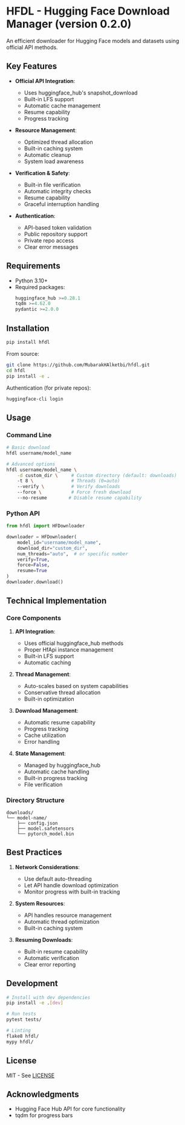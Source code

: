 # HFDL - Hugging Face Download Manager (version 0.2.0)

An efficient downloader for Hugging Face models and datasets using official API methods.

## Key Features

- **Official API Integration**:
  - Uses huggingface_hub's snapshot_download
  - Built-in LFS support
  - Automatic cache management
  - Resume capability
  - Progress tracking

- **Resource Management**:
  - Optimized thread allocation
  - Built-in caching system
  - Automatic cleanup
  - System load awareness

- **Verification & Safety**:
  - Built-in file verification
  - Automatic integrity checks
  - Resume capability
  - Graceful interruption handling

- **Authentication**:
  - API-based token validation
  - Public repository support
  - Private repo access
  - Clear error messages

## Requirements

- Python 3.10+
- Required packages:
  ```python
  huggingface_hub >=0.28.1
  tqdm >=4.62.0
  pydantic >=2.0.0
  ```

## Installation

```bash
pip install hfdl
```

From source:
```bash
git clone https://github.com/MubarakHAlketbi/hfdl.git
cd hfdl
pip install -e .
```

Authentication (for private repos):
```bash
huggingface-cli login
```

## Usage

### Command Line

```bash
# Basic download
hfdl username/model_name

# Advanced options
hfdl username/model_name \
    -d custom_dir \     # Custom directory (default: downloads)
    -t 8 \              # Threads (0=auto)
    --verify \          # Verify downloads
    --force \           # Force fresh download
    --no-resume        # Disable resume capability
```

### Python API

```python
from hfdl import HFDownloader

downloader = HFDownloader(
    model_id="username/model_name",
    download_dir="custom_dir",
    num_threads="auto",  # or specific number
    verify=True,
    force=False,
    resume=True
)
downloader.download()
```

## Technical Implementation

### Core Components

1. **API Integration**:
   - Uses official huggingface_hub methods
   - Proper HfApi instance management
   - Built-in LFS support
   - Automatic caching

2. **Thread Management**:
   - Auto-scales based on system capabilities
   - Conservative thread allocation
   - Built-in optimization

3. **Download Management**:
   - Automatic resume capability
   - Progress tracking
   - Cache utilization
   - Error handling

4. **State Management**:
   - Managed by huggingface_hub
   - Automatic cache handling
   - Built-in progress tracking
   - File verification

### Directory Structure

```
downloads/
└── model-name/
    ├── config.json
    ├── model.safetensors
    └── pytorch_model.bin
```

## Best Practices

1. **Network Considerations**:
   - Use default auto-threading
   - Let API handle download optimization
   - Monitor progress with built-in tracking

2. **System Resources**:
   - API handles resource management
   - Automatic thread optimization
   - Built-in caching system

3. **Resuming Downloads**:
   - Built-in resume capability
   - Automatic verification
   - Clear error reporting

## Development

```bash
# Install with dev dependencies
pip install -e .[dev]

# Run tests
pytest tests/

# Linting
flake8 hfdl/
mypy hfdl/
```

## License

MIT - See [LICENSE](LICENSE)

## Acknowledgments

- Hugging Face Hub API for core functionality
- tqdm for progress bars